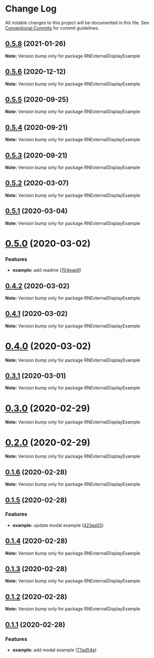# Change Log

All notable changes to this project will be documented in this file.
See [Conventional Commits](https://conventionalcommits.org) for commit guidelines.

## [0.5.8](https://github.com/mybigday/react-native-external-display/compare/v0.5.7...v0.5.8) (2021-01-26)

**Note:** Version bump only for package RNExternalDisplayExample





## [0.5.6](https://github.com/mybigday/react-native-external-display/compare/v0.5.5...v0.5.6) (2020-12-12)

**Note:** Version bump only for package RNExternalDisplayExample





## [0.5.5](https://github.com/mybigday/react-native-external-display/compare/v0.5.4...v0.5.5) (2020-09-25)

**Note:** Version bump only for package RNExternalDisplayExample





## [0.5.4](https://github.com/mybigday/react-native-external-display/compare/v0.5.3...v0.5.4) (2020-09-21)

**Note:** Version bump only for package RNExternalDisplayExample





## [0.5.3](https://github.com/mybigday/react-native-external-display/compare/v0.5.2...v0.5.3) (2020-09-21)

**Note:** Version bump only for package RNExternalDisplayExample





## [0.5.2](https://github.com/mybigday/react-native-external-display/compare/v0.5.1...v0.5.2) (2020-03-07)

**Note:** Version bump only for package RNExternalDisplayExample





## [0.5.1](https://github.com/mybigday/react-native-external-display/compare/v0.5.0...v0.5.1) (2020-03-04)

**Note:** Version bump only for package RNExternalDisplayExample





# [0.5.0](https://github.com/mybigday/react-native-external-display/compare/v0.4.2...v0.5.0) (2020-03-02)


### Features

* **example:** add readme ([704eae9](https://github.com/mybigday/react-native-external-display/commit/704eae9a1c72250096ac22ac1e9fd78aef8eeb36))





## [0.4.2](https://github.com/mybigday/react-native-external-display/compare/v0.4.1...v0.4.2) (2020-03-02)

**Note:** Version bump only for package RNExternalDisplayExample





## [0.4.1](https://github.com/mybigday/react-native-external-display/compare/v0.4.0...v0.4.1) (2020-03-02)

**Note:** Version bump only for package RNExternalDisplayExample





# [0.4.0](https://github.com/mybigday/react-native-external-display/compare/v0.3.1...v0.4.0) (2020-03-02)

**Note:** Version bump only for package RNExternalDisplayExample





## [0.3.1](https://github.com/mybigday/react-native-external-display/compare/v0.3.0...v0.3.1) (2020-03-01)

**Note:** Version bump only for package RNExternalDisplayExample





# [0.3.0](https://github.com/mybigday/react-native-external-display/compare/v0.2.0...v0.3.0) (2020-02-29)

**Note:** Version bump only for package RNExternalDisplayExample





# [0.2.0](https://github.com/mybigday/react-native-external-display/compare/v0.1.6...v0.2.0) (2020-02-29)

**Note:** Version bump only for package RNExternalDisplayExample





## [0.1.6](https://github.com/mybigday/react-native-external-display/compare/v0.1.5...v0.1.6) (2020-02-28)

**Note:** Version bump only for package RNExternalDisplayExample





## [0.1.5](https://github.com/mybigday/react-native-external-display/compare/v0.1.4...v0.1.5) (2020-02-28)


### Features

* **example:** update modal example ([423ea55](https://github.com/mybigday/react-native-external-display/commit/423ea553506688cbf7742b28be1574a886f52175))





## [0.1.4](https://github.com/mybigday/react-native-external-display/compare/v0.1.3...v0.1.4) (2020-02-28)

**Note:** Version bump only for package RNExternalDisplayExample





## [0.1.3](https://github.com/mybigday/react-native-external-display/compare/v0.1.2...v0.1.3) (2020-02-28)

**Note:** Version bump only for package RNExternalDisplayExample





## [0.1.2](https://github.com/mybigday/react-native-external-display/compare/v0.1.1...v0.1.2) (2020-02-28)

**Note:** Version bump only for package RNExternalDisplayExample





## [0.1.1](https://github.com/mybigday/react-native-external-display/compare/v0.1.0...v0.1.1) (2020-02-28)


### Features

* **example:** add modal example ([77ad54e](https://github.com/mybigday/react-native-external-display/commit/77ad54ee2e9781a118bc29fac0078f5eb007affa))

